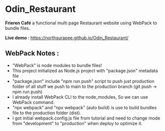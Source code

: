 # Odin_Restaurant
**Frieren Café** a functional multi page Restaurant website using WebPack to bundle files.

**Live demo** : https://northsurapee.github.io/Odin_Restaurant/
 
 ## WebPack Notes :
 - "WebPack" is node modules to bundle files!
 - This project initialized as Node.js project with "package.json" metadata file
 - "package.json" include "npm run push" script to push just production folder of all stuff we push to main to the production branch (git push -> npm run push)
 - I already install WebPack CLI to the node_modules, So we can use WebPack command.
 - "npx webpack" and "npx webpack" (auto build) is use to build bundles file to the production folder (dist).
 - I got initial webpack.config.js file from tutorial and need to change mode from "development" to "production" when deploy to optimize it.
